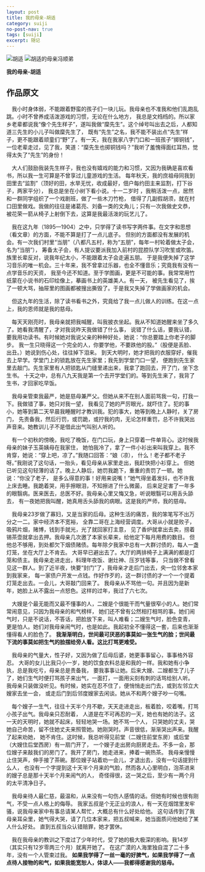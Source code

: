 ```yaml
---
layout: post
title: 我的母亲-胡适
category: suiji
no-post-nav: true
tags: [suiji]
excerpt: 随记
---
```


![胡适](https://img1.baidu.com/it/u=2818691757,3183626819&fm=26&fmt=auto&gp=0.jpg) 
![胡适的母亲冯顺弟](https://img1.baidu.com/it/u=312808431,3264906115&fm=26&fmt=auto&gp=0.jpg) 

**我的母亲-胡适**

## 作品原文

&emsp;我小时身体弱，不能跟着野蛮的孩子们一块儿玩。我母亲也不准我和他们乱跑乱跳。小时不曾养成活泼游戏的习惯，无论在什么地方，
我总是文绉绉的。所以家乡老辈都说我“像个先生样子”，遂叫我做“穈先生”。这个绰号叫出去之后，人都知道三先生的小儿子叫做穈先生了，
既有“先生”之名，我不能不装出点“先生”样子，更不能跟着顽童们“野”了。有一天，我在我家八字门口和一班孩子“掷铜钱”，
一位老辈走过，见了我，笑道：“穈先生也掷铜钱吗？”我听了羞愧得面红耳热，觉得太失了“先生”的身份！

&emsp;大人们鼓励我装先生样子，我也没有嬉戏的能力和习惯，又因为我确是喜欢看书，所以我一生可算是不曾享过儿童游戏的生活。
每年秋天，我的庶祖母同我到田里去“监割”（顶好的田，水旱无忧，收成最好，佃户每约田主来监割，打下谷子，两家平分），
我总是坐在小树下看小说。十一二岁时 ，我稍活泼一点，居然和一群同学组织了一个戏剧班，做了一些木刀竹枪，
借得了几副假胡须，就在村口田里做戏。我做的往往是诸葛亮、刘备一类的文角儿；只有一次我做史文恭，
被花荣一箭从椅子上射倒下去，这算是我最活泼的玩艺儿了。

&emsp;我在这九年（1895—1904）之中，只学得了读书写字两件事。在文字和思想（看文章）的方面，不能不算是打了一点儿底子。
但别的方面都没有发展的机会。有一次我们村里“当朋”（八都凡五村，称为“五朋”，每年一村轮着做太子会，名为“当朋”），
筹备太子会，有人提议要派我加入前村的昆腔队学习吹笙或吹笛。族里长辈反对，说我年纪太小，不能跟着太子会走遍五朋。
于是我便失掉了这学习音乐的唯一机会。三十年来，我不曾拿过乐器，也全不懂音乐；究竟我有没有一点学音乐的天资，
我至今还不知道。至于学图画，更是不可能的事。我常常用竹纸蒙在小说书的石印绘像上，摹画书上的英雄美人。有一天，
被先生看见了，挨了一顿大骂，抽屉里的图画都被搜出撕毁了。于是我又失掉了学做画家的机会。

&emsp;但这九年的生活，除了读书看书之外，究竟给了我一点儿做人的训练。在这一点上，我的恩师就是我的慈母。

&emsp;每天天刚亮时，我母亲就把我喊醒，叫我披衣坐起。我从不知道她醒来坐了多久了。她看我清醒了，才对我说昨天我做错了什么事，
说错了什么话，要我认错，要我用功读书。有时候她对我说父亲的种种好处，她说：“你总要踏上你老子的脚步。
我一生只晓得这一个完全的人，你要学他，不要跌他的股。”（股便是丢脸、出丑。）她说到伤心处，往往掉下泪来。
到天大明时，她才把我的衣服穿好，催我去上早学。学堂门上的锁匙放在先生家里；我先到学堂门口一望，
便跑到先生家里去敲门。先生家里有人把锁匙从门缝里递出来，我拿了跑回去，开了门，坐下念生书。
十天之中，总有八九天我是第一个去开学堂们的。等到先生来了，我背了生书，才回家吃早饭。

&emsp;我母亲管束我最严，她是慈母兼严父。但她从来不在别人面前骂我一句，打我一下。我做错了事，她只对我一望，
我看见了她的严厉眼光，就吓住了。犯的事小，她等到第二天早晨我睡醒时才教训我。犯的事大，她等到晚上人静时，关了房门，
先责备我，然后行罚，或罚跪，或拧我的肉，无论怎样重罚，总不许我哭出声音来。她教训儿子不是借此出气叫别人听的。

&emsp;有一个初秋的傍晚，我吃了晚饭，在门口玩，身上只穿着一件单背心。这时候我母亲的妹子玉英姨母在我家住，
她怕我冷了，拿了一件小衫出来叫我穿上。我不肯穿，她说：“穿上吧，凉了。”我随口回答：“娘（凉），
什么！老子都不老子呀。”我刚说了这句话，一抬头，看见母亲从家里走出，我赶快把小衫穿上。
但她已听见这句轻薄的话了。晚上人静后，她罚我跪下，重重的责罚了一顿。她说：“你没了老子，
是多么得意的事！好用来说嘴！”她气得坐着发抖，也不许我上床去睡。我跪着哭，用手擦眼泪，不知擦进了什么微菌，
后来足足害了一年多的眼翳病。医来医去，总医不好。我母亲心里又悔又急，听说眼翳可以用舌头舔去，
有一夜她把我叫醒，她真用舌头舔我的病眼。这是我的严师，我的慈母。

&emsp;我母亲23岁做了寡妇，又是当家的后母。这种生活的痛苦，我的笨笔写不出万分之一二。家中经济本不宽裕，
全靠二哥在上海经营调度。大哥从小就是败子，吸鸦片烟，赌博，钱到手就光，光了就回家打主意，
见了香炉就拿出去卖，捞着锡茶壶就拿出去押。我母亲几次邀了本家长辈来，给他定下每月用费的数目。
但他总不够用，到处都欠下烟债赌债。每年除夕我家中总有一大群讨债的，每人一盏灯笼，坐在大厅上不肯去。
大哥早已避出去了。大厅的两排椅子上满满的都是灯笼和债主。我母亲走进走出，料理年夜饭、谢灶神、压岁钱等事，
只当做不曾看见这一群人。到了近半夜，快要“封门”了，我母亲才走后门出去，央一位邻舍本家到我家来，
每一家债户开发一点钱。作好作歹的，这一群讨债的才一个一个提着灯笼走出去。一会儿，大哥敲门回来了。
我母亲从不骂他一句。并且因为是新年，她脸上从不露出一点怒色。这样的过年，我过了六七次。

&emsp;大嫂是个最无能而又最不懂事的人，二嫂是个很能干而气量很窄小的人。她们常常闹意见，只因为我母亲的和气榜样，
她们还不曾有公然相打相骂的事。她们闹气时，只是不说话，不答话，把脸放下来，叫人难看；二嫂生气时，脸色变青，
更是怕人。她们对我母亲闹气时，也是如此。我起初全不懂得这一套，后来也渐渐懂得看人的脸色了。
**我渐渐明白，世间最可厌恶的事莫如一张生气的脸；世间最下流的事莫如把生气的脸摆给旁人看。这比打骂更难受。**

&emsp;我母亲的气量大，性子好，又因为做了后母后婆，她更事事留心，事事格外容忍。
大哥的女儿比我只小一岁，她的饮食衣料总是和我的一样。我和她有小争执，总是我吃亏，母亲总是责备我，
要我事事让她。后来大嫂、二嫂都生了儿子了，她们生气时便打骂孩子来出气，一面打，一面用尖刻有刺的话骂给别人听。
我母亲只装做没听见。有时候，她实在忍不住了，便悄悄走出门去，或到左邻立大嫂家去坐一会，
或走后门到后邻度嫂家去闲谈。她从不和两个嫂子吵一句嘴。

&emsp;每个嫂子一生气，往往十天半个月不歇，天天走进走出，板着脸，咬着嘴，打骂小孩子出气。我母亲只忍耐着，
人道是在不可再忍的一天，她也有她的法子。这一天的天明时，她就不起床，轻轻地哭一场。她不骂一个人，
只哭她的丈夫，哭她自己命苦，留不住她丈夫来照管她。她刚哭时。声音很低，渐渐哭出声来。我醒了起来劝她，
她不肯住。这时候，我总听得见前堂（二嫂住前堂东房）或后堂（大嫂住后堂西房）有一扇门开了，
一个嫂子走出房向厨房走去。不多一会，那位嫂子来敲我们的房门了。我开了房门，她走进来，捧着一碗热茶。
我母亲慢慢止住哭声，伸手接了茶碗。那位嫂子站着劝一会儿，才退出去，没有一句话提到什么人，
也没有一个字提到这十天半个月来的气脸，然而各人心里明白，泡茶进来的嫂子总是那十天半个月来闹气的人，
奇怪得很，这一哭之后，至少有一两个月的太平清净日子。

&emsp;我母亲待人最仁慈，最温和，从来没有一句伤人感情的话。但她有时候也很有刚气，不受一点人格上的侮辱。
我家五叔是个无正业的浪人，有一天在烟馆里发牢骚，说我母亲家中有事总请某人帮忙，大概总有什么好处给他。
这句话传到了我母亲耳朵里，她气得大哭，请了几位本家来，把五叔喊来，她当面质问他她给了某人什么好处。
直到五叔当众认错赔罪，她才罢休。

&emsp;我在我母亲的教训之下度过了少年时代，受了她的极大极深的影响。我14岁（其实只有12岁零两三个月）就离开她了。
在这广漠的人海里独自混了二十多年，没有一个人管束过我。
**如果我学得了一丝一毫的好脾气，如果我学得了一点点待人接物的和气，如果我能宽恕人，体谅人——我都得感谢我的慈母。**
